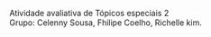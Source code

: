 Atividade avaliativa de Tópicos especiais 2 <br>
Grupo: 
Celenny Sousa,
Fhilipe Coelho,
Richelle kim.
